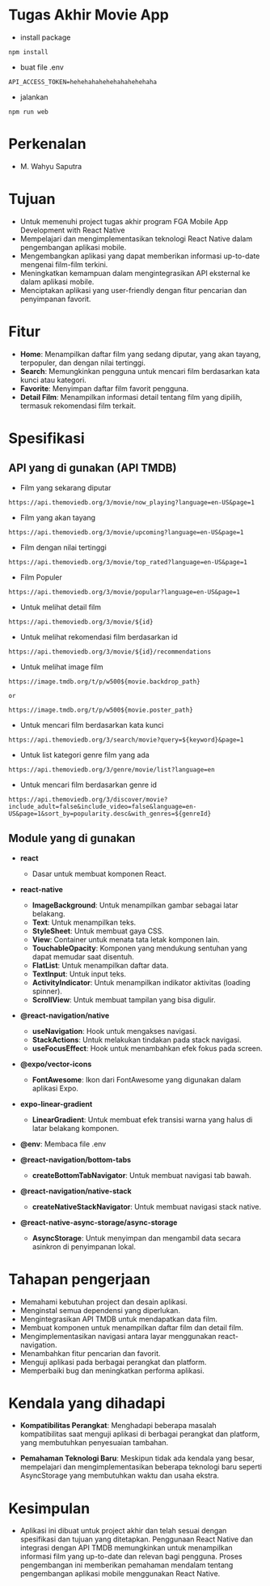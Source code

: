 # Tugas Akhir Movie App

- install package
```
npm install
```

- buat file .env
```
API_ACCESS_TOKEN=hehehahahehehahahehehaha
```

- jalankan
```
npm run web
```

# Perkenalan

- M. Wahyu Saputra

# Tujuan

- Untuk memenuhi project tugas akhir program FGA Mobile App Development with React Native
- Mempelajari dan mengimplementasikan teknologi React Native dalam pengembangan aplikasi mobile.
- Mengembangkan aplikasi yang dapat memberikan informasi up-to-date mengenai film-film terkini.
- Meningkatkan kemampuan dalam mengintegrasikan API eksternal ke dalam aplikasi mobile.
- Menciptakan aplikasi yang user-friendly dengan fitur pencarian dan penyimpanan favorit.

# Fitur

- **Home**: Menampilkan daftar film yang sedang diputar, yang akan tayang, terpopuler, dan dengan nilai tertinggi.
- **Search**: Memungkinkan pengguna untuk mencari film berdasarkan kata kunci atau kategori.
- **Favorite**: Menyimpan daftar film favorit pengguna.
- **Detail Film**: Menampilkan informasi detail tentang film yang dipilih, termasuk rekomendasi film terkait.

# Spesifikasi

## API yang di gunakan **(API TMDB)**

- Film yang sekarang diputar
```
https://api.themoviedb.org/3/movie/now_playing?language=en-US&page=1
```

- Film yang akan tayang
```
https://api.themoviedb.org/3/movie/upcoming?language=en-US&page=1
```

- Film dengan nilai tertinggi
```
https://api.themoviedb.org/3/movie/top_rated?language=en-US&page=1
```

- Film Populer
```
https://api.themoviedb.org/3/movie/popular?language=en-US&page=1
```

- Untuk melihat detail film
```
https://api.themoviedb.org/3/movie/${id}
```

- Untuk melihat rekomendasi film berdasarkan id
```
https://api.themoviedb.org/3/movie/${id}/recommendations
```

- Untuk melihat image film
```
https://image.tmdb.org/t/p/w500${movie.backdrop_path}

or

https://image.tmdb.org/t/p/w500${movie.poster_path}
```

- Untuk mencari film berdasarkan kata kunci
```
https://api.themoviedb.org/3/search/movie?query=${keyword}&page=1
```

- Untuk list kategori genre film yang ada
```
https://api.themoviedb.org/3/genre/movie/list?language=en
```

- Untuk mencari film berdasarkan genre id
```
https://api.themoviedb.org/3/discover/movie?include_adult=false&include_video=false&language=en-US&page=1&sort_by=popularity.desc&with_genres=${genreId}
```

## Module yang di gunakan

- **react**
  - Dasar untuk membuat komponen React.

- **react-native**
  - **ImageBackground**: Untuk menampilkan gambar sebagai latar belakang.
  - **Text**: Untuk menampilkan teks.
  - **StyleSheet**: Untuk membuat gaya CSS.
  - **View**: Container untuk menata tata letak komponen lain.
  - **TouchableOpacity**: Komponen yang mendukung sentuhan yang dapat memudar saat disentuh.
  - **FlatList**: Untuk menampilkan daftar data.
  - **TextInput**: Untuk input teks.
  - **ActivityIndicator**: Untuk menampilkan indikator aktivitas (loading spinner).
  - **ScrollView**: Untuk membuat tampilan yang bisa digulir.

- **@react-navigation/native**
  - **useNavigation**: Hook untuk mengakses navigasi.
  - **StackActions**: Untuk melakukan tindakan pada stack navigasi.
  - **useFocusEffect**: Hook untuk menambahkan efek fokus pada screen.

- **@expo/vector-icons**
  - **FontAwesome**: Ikon dari FontAwesome yang digunakan dalam aplikasi Expo.

- **expo-linear-gradient**
  - **LinearGradient**: Untuk membuat efek transisi warna yang halus di latar belakang komponen.

- **@env**: Membaca file .env

- **@react-navigation/bottom-tabs**
  - **createBottomTabNavigator**: Untuk membuat navigasi tab bawah.

- **@react-navigation/native-stack**
  - **createNativeStackNavigator**: Untuk membuat navigasi stack native.

- **@react-native-async-storage/async-storage**
  - **AsyncStorage**: Untuk menyimpan dan mengambil data secara asinkron di penyimpanan lokal.

# Tahapan pengerjaan

- Memahami kebutuhan project dan desain aplikasi.
- Menginstal semua dependensi yang diperlukan.
- Mengintegrasikan API TMDB untuk mendapatkan data film.
- Membuat komponen untuk menampilkan daftar film dan detail film.
- Mengimplementasikan navigasi antara layar menggunakan react-navigation.
- Menambahkan fitur pencarian dan favorit.
- Menguji aplikasi pada berbagai perangkat dan platform.
- Memperbaiki bug dan meningkatkan performa aplikasi.

# Kendala yang dihadapi

- **Kompatibilitas Perangkat**: Menghadapi beberapa masalah kompatibilitas saat menguji aplikasi di berbagai perangkat dan platform, yang membutuhkan penyesuaian tambahan.

- **Pemahaman Teknologi Baru**: Meskipun tidak ada kendala yang besar, mempelajari dan mengimplementasikan beberapa teknologi baru seperti AsyncStorage yang membutuhkan waktu dan usaha ekstra.

# Kesimpulan

- Aplikasi ini dibuat untuk project akhir dan telah sesuai dengan spesifikasi dan tujuan yang ditetapkan. Penggunaan React Native dan integrasi dengan API TMDB memungkinkan untuk menampilkan informasi film yang up-to-date dan relevan bagi pengguna. Proses pengembangan ini memberikan pemahaman mendalam tentang pengembangan aplikasi mobile menggunakan React Native.